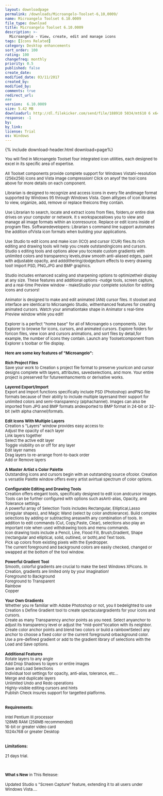 ```yaml
---
layout: downloadpage
permalink: /downloads/Microangelo-Toolset-6,10,0009/
name: Microangelo Toolset 6.10.0009
file_type: download
title: Microangelo Toolset 6.10.0009
description: >-
  Microangelo - View, create, edit and manage icons
tags: [Icons Related]
category: Desktop enhancements
sort_order: 100
rating: 100
changefreq: monthly
priority: 0.5
published: false
create_date: 
modified_date: 03/11/2017
created_by: 
modified_by: 
comments: true
redirect_url: 
### 
version:  6.10.0009
size: 5.42 MB
downloadurl: http://dl.filekicker.com/send/file/188910 5034/mt610 6 x64 eval.exe
response: -1
by: 
by_link: 
license: Trial 
os: Windows
---
```


{% include download-header.html download=page%}

<p style="fix-download-text !important">
<p><font size="2"><p>You will find in Microangelo Toolset four integrated icon utilities, each designed to excel in its specific area of expertise.<br />
<br />
All Toolset components provide complete support for Windows Vistahi-resolution (256x256) icons and Vista image compression! Click on anyof the tool icons above for more details on each component.<br />
<br />
Librarian is designed to recognize and access icons in every file andimage format supported by Windows 95 through Windows Vista. Open alltypes of icon libraries to view, organize, add, remove or replace theicons they contain. <br />
<br />
Use Librarian to search, locate and extract icons from files, folders,or entire disk drives on your computer or network. It s workspaceallows you to view and manage all image formats within an iconresource. Replace or edit icons inside of program files. Softwaredevelopers: Librarian s command line support automates the addition ofVista icon formats when building your applications.<br />
<br />
Use Studio to edit icons and make icon (ICO) and cursor (CUR) files.Its rich editing and drawing tools will help you create outstandingicons and cursors. Studio s editing tools and options allow you tocreate custom gradients with unlimited colors and transparency levels,draw smooth anti-aliased edges, paint with adjustable opacity, and adddithering/dodge/burn effects to every drawing tool! Import PSD, PNG,JPG and BMP graphics. <br />
<br />
Studio includes enhanced scaling and sharpening options to optimizetheir display at any size. These features and additional options -nudge tools, screen capture, and a real-time Preview window - makeStudio your complete solution for editing icons and cursors!<br />
<br />
Animator is designed to make and edit animated (ANI) cursor files. It stoolset and interface are identical to Microangelo Studio, withenhanced features for creating animated cursors. Watch your animationtake shape in Animator s real-time Preview window while you edit!<br />
<br />
Explorer is a perfect "home base" for all of Microangelo s components. Use Explorer to browse for icons, cursors, and animated cursors. Explore folders for foricon files, view icon and cursors animations, and sort files by detail,for example, the number of icons they contain. Launch any Toolsetcomponent from Explorer s toolbar or file display.<br />
<br />
<span><strong>Here are some key features of "Microangelo":</strong></span><br />
<br />
<strong>Rich Project Files </strong><br />
Save your work to Creation s project file format to preserve youricon and cursor designs complete with layers, attributes, savedselections, and more. Your entire project is preserved for futureenhancments or derivative works. <br />
<br />
<strong>Layered Export/Import </strong><br />
Export and Import functions specifically include PSD (Photoshop) andPNG file formats because of their ability to include multiple layersand their support for unlimited colors and semi-transparency (alphachannel). Images can also be imported from JPG and BMP formats andexported to BMP format in 24-bit or 32-bit (with alpha channel)formats. <br />
<br />
<strong>Edit Icons With Multiple Layers </strong><br />
Creation s "Layers" window provides easy access to: <br />
Adjust the opacity of each layer <br />
Link layers together <br />
Select the active edit layer <br />
Toggle visibility on or off for any layer <br />
Edit layer names <br />
Drag layers to re-arrange front-to-back order <br />
Add or Remove layers <br />
<br />
<strong>A Master Artist s Color Palette </strong><br />
Outstanding icons and cursors begin with an outstanding source ofcolor. Creation s versatile Palette window offers every artist avirtual spectrum of color options. <br />
<br />
<strong>Configurable Editing and Drawing Tools </strong><br />
Creation offers elegant tools, specifically designed to edit icon andcursor images. Tools can be further configured with options such asAnti-alias, Opacity, and Tolerance settings. <br />
A powerful array of Selection Tools includes Rectangular, Elliptical,Lasso (irregular shapes), and Magic Wand (select by color andtolerance). Build complex selections by adding or subtracting areaswith any combination of tools. In addition to edit commands (Cut, Copy,Paste, Clear), selections also play an important role when used withdrawing tools and menu commands. <br />
Icon drawing tools include a Pencil, Line, Flood Fill, Brush,Gradient, Shape (rectangular and elliptical, solid, outlined, or both),and Text tools. <br />
Pick up colors from existing pixels with the Eyedropper. <br />
The current foreground and background colors are easily checked, changed or swapped at the bottom of the tool window. <br />
<br />
<strong>Powerful Gradient Tool </strong><br />
Smooth, colorful gradients are crucial to make the best Windows XPicons. In Creation, gradients are limited only by your imagination! <br />
Foreground to Background <br />
Foreground to Transparent <br />
Rainbow <br />
Copper <br />
<br />
<strong>Your Own Gradients </strong><br />
Whether you re familiar with Adobe Photoshop or not, you ll bedelighted to use Creation s Define Gradient tool to create spectaculargradients for your icons and cursors. <br />
Create as many Transparency anchor points as you need. Select anyanchor to adjust its transparency level or adjust the "mid-point"location with its neighbor. <br />
Create color anchor points and blend two colors or build a rainbow!Select any anchor to choose a fixed color or the current foreground orbackground color. <br />
Use a pre-defined gradient or add to the gradient library of selections with the Load and Save options. <br />
<br />
<strong>Additional Features </strong><br />
Rotate layers to any angle <br />
Add Drop Shadows to layers or entire images <br />
Save and Load Selections <br />
Individual tool settings for opacity, anti-alias, tolerance, etc... <br />
Merge and duplicate layers <br />
Unlimited Undo and Redo operations <br />
Highly-visible editing cursors and hints <br />
Publish Check insures support for targetted platforms.<br />
<br />
<br />
<span><strong>Requirements:</strong></span><br />
<br />
Intel Pentium III processor <br />
128MB RAM (256MB recommended) <br />
16-bit or greater video card <br />
1024x768 or greater Desktop <br />
<br />
<br />
<span><strong>Limitations:</strong></span><br />
<br />
21 days trial.<br />
</p>
<div class="celltext_big"><br />
<br />
<strong>What s New</strong> in This Release:<br />
<br />
Updated Studio s "Screen Capture" feature, extending it to all users under Windows Vista....</div></p></p>
